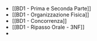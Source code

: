 - [[BD1 - Prima e Seconda Parte]]
- [[BD1 - Organizzazione Fisica]]
- [[BD1 - Concorrenza]]
- [[BD1 - Ripasso Orale - 3NF]]
- 